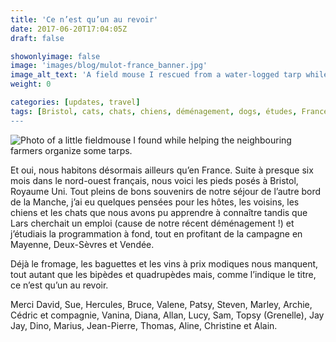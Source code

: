 ```yaml
---
title: 'Ce n’est qu’un au revoir'
date: 2017-06-20T17:04:05Z
draft: false

showonlyimage: false
image: 'images/blog/mulot-france_banner.jpg'
image_alt_text: 'A field mouse I rescued from a water-logged tarp while helping the neighbouring farmer.'
weight: 0

categories: [updates, travel]
tags: [Bristol, cats, chats, chiens, déménagement, dogs, études, France, house sit, housesit, housesitter, housesitting, job hunt, job hunting, move, recherche d'emploi, Royaume Uni, study, studying, travel, UK, United Kingdom]
---
```


![Photo of a little fieldmouse I found while helping the neighbouring farmers organize some tarps.](/images/blog/mulot-france.jpg)

Et oui, nous habitons désormais ailleurs qu’en France. Suite à presque six mois dans le nord-ouest français, nous voici les pieds posés à Bristol, Royaume Uni. Tout pleins de bons souvenirs de notre séjour de l’autre bord de la Manche, j’ai eu quelques pensées pour les hôtes, les voisins, les chiens et les chats que nous avons pu apprendre à connaître tandis que Lars cherchait un emploi (cause de notre récent déménagement !) et j’étudiais la programmation à fond, tout en profitant de la campagne en Mayenne, Deux-Sèvres et Vendée.

Déjà le fromage, les baguettes et les vins à prix modiques nous manquent, tout autant que les bipèdes et quadrupèdes mais, comme l’indique le titre, ce n’est qu’un au revoir.

Merci David, Sue, Hercules, Bruce, Valene, Patsy, Steven, Marley, Archie, Cédric et compagnie, Vanina, Diana, Allan, Lucy, Sam, Topsy (Grenelle), Jay Jay, Dino, Marius, Jean-Pierre, Thomas, Aline, Christine et Alain.
